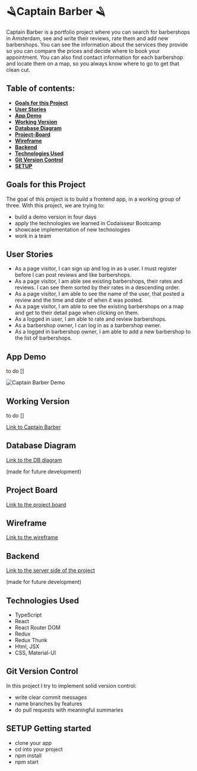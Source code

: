 # 🪒Captain Barber 🪒

Captain Barber is a portfolio project where you can search for barbershops in Amsterdam, see and write their reviews, rate them and add new barbershops. You can see the information about the services they provide so you can compare the prices and decide where to book your appointment. You can also find contact information for each barbershop and locate them on a map, so you always know where to go to get that clean cut.

## Table of contents:

- **[Goals for this Project](#goals-for-this-project)**
- **[User Stories](#user-stories)**
- **[App Demo](#app-demo)**
- **[Working Version](#working-version)**
- **[Database Diagram](#database-diagram)**
- **[Project-Board](#kanban-task-board)**
- **[Wireframe](#wireframe)**
- **[Backend](#backend)**
- **[Technologies Used](#technologies-used)**
- **[Git Version Control](#git-version-control)**
- **[SETUP](#getting-started)**

## Goals for this Project

The goal of this project is to build a frontend app, in a working group of three.
With this project, we are trying to:

- build a demo version in four days
- apply the technologies we learned in Codaisseur Bootcamp
- showcase implementation of new technologies
- work in a team

## User Stories

- As a page visitor, I can sign up and log in as a user. I must register before I can post reviews and like barbershops.
- As a page visitor, I am able see existing barbershops, their rates and reviews. I can see them sorted by their rates in a descending order.
- As a page visitor, I am able to see the name of the user, that posted a review and the time and date of when it was posted.
- As a page visitor, I am able to see the existing barbershops on a map and get to their detail page when clicking on them.
- As a logged in user, I am able to rate and review barbershops.
- As a barbershop owner, I can log in as a barbershop owner.
- As a logged in barbershop owner, I am able to add a new barbershop to the list of barbershops.

## App Demo

to do []

![Captain Barber Demo](CaptainBarberAppDemo.gif)

## Working Version

to do []

[Link to Captain Barber](https://captainbarber.netlify.app/)

## Database Diagram

[Link to the DB diagram](https://dbdiagram.io/d/5f5fa0db7da1ea736e2dd012)

(made for future development)

## Project Board

[Link to the project board](https://github.com/RokPopov/Noteassieur-FrontEnd/projects/2)

## Wireframe

[Link to the wireframe](https://www.figma.com/file/9adXlJp320LdAFDy2icKdD/Untitled?node-id=1%3A2)

## Backend

[Link to the server side of the project](https://github.com/RokPopov/Noteassieur-BackEnd)

(made for future development)

## Technologies Used

- TypeScript
- React
- React Router DOM
- Redux
- Redux Thunk
- Html, JSX
- CSS, Material-UI

## Git Version Control

In this project I try to implement solid version control:

- write clear commit messages
- name branches by features
- do pull requests with meaningful summaries

## SETUP Getting started

- clone your app
- cd into your project
- npm install
- npm start

